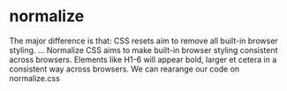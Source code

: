# normalize
The major difference is that: CSS resets aim to remove all built-in browser styling. ... Normalize CSS aims to make built-in browser styling consistent across browsers. Elements like H1-6 will appear bold, larger et cetera in a consistent way across browsers.
We can rearange our code on normalize.css
